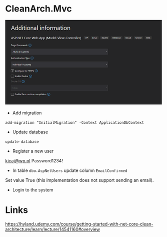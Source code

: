 # CleanArch.Mvc
![001-CleanArchMvc](./images/001-CleanArchMvc.png)

* Add migration
```
add-migration "InitialMigration" -Context ApplicationDbContext
```

* Update database
```
update-database
```

* Register a new user

kicaj@wp.pl
Password1234!

* In table `dbo.AspNetUsers` update column `EmailConfirmed`

Set value True (this implementation does not support sending an email).

* Login to the system
# Links
https://hyland.udemy.com/course/getting-started-with-net-core-clean-architecture/learn/lecture/14541160#overview
